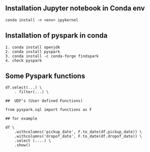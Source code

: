 ## Installation Jupyter notebook in Conda env 
    conda install -n <env> ipykernel
## Installation of pyspark in conda 
    1. conda install openjdk
    2. conda install pyspark
    3. conda install -c conda-forge findspark
    4. check pyspark 
## Some Pyspark functions 
    df.select(...) \
        . filter(...) \ 

    ##  UDF's (User defined Functions)
    
    from pyspark.sql import functions as F 
    
    ## for example
    
    df \
        .withcolumns('pickup_date', F.to_date(df.pickup_date)) \
        .withcolumns('dropof_date', F.to_date(df.dropof_date)) \
        .select (....) \
        .show()



